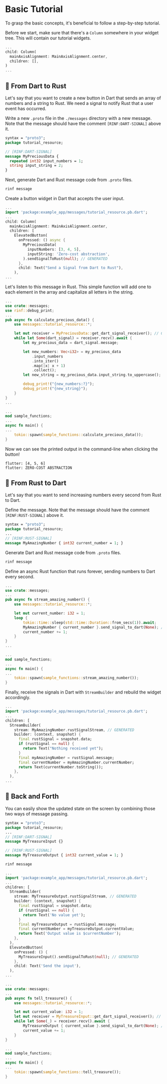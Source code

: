# Basic Tutorial

To grasp the basic concepts, it's beneficial to follow a step-by-step tutorial.

Before we start, make sure that there's a `Column` somewhere in your widget tree. This will contain our tutorial widgets.

```dart title="lib/main.dart"
...
child: Column(
  mainAxisAlignment: MainAxisAlignment.center,
  children: [],
)
...
```

## 🚨 From Dart to Rust

Let's say that you want to create a new button in Dart that sends an array of numbers and a string to Rust. We need a signal to notify Rust that a user event has occurred.

Write a new `.proto` file in the `./messages` directory with a new message. Note that the message should have the comment `[RINF:DART-SIGNAL]` above it.

```proto title="messages/tutorial_resource.proto"
syntax = "proto3";
package tutorial_resource;

// [RINF:DART-SIGNAL]
message MyPreciousData {
  repeated int32 input_numbers = 1;
  string input_string = 2;
}
```

Next, generate Dart and Rust message code from `.proto` files.

```bash title="CLI"
rinf message
```

Create a button widget in Dart that accepts the user input.

```dart title="lib/main.dart"
...
import 'package:example_app/messages/tutorial_resource.pb.dart';
...
child: Column(
  mainAxisAlignment: MainAxisAlignment.center,
  children: [
    ElevatedButton(
      onPressed: () async {
        MyPreciousData(
          inputNumbers: [3, 4, 5],
          inputString: 'Zero-cost abstraction',
        ).sendSignalToRust(null); // GENERATED
      },
      child: Text("Send a Signal from Dart to Rust"),
    ),
...
```

Let's listen to this message in Rust. This simple function will add one to each element in the array and capitalize all letters in the string.

```rust title="native/hub/src/sample_functions.rs"
...
use crate::messages;
use rinf::debug_print;
...
pub async fn calculate_precious_data() {
    use messages::tutorial_resource::*;

    let mut receiver = MyPreciousData::get_dart_signal_receiver(); // GENERATED
    while let Some(dart_signal) = receiver.recv().await {
        let my_precious_data = dart_signal.message;

        let new_numbers: Vec<i32> = my_precious_data
            .input_numbers
            .into_iter()
            .map(|x| x + 1)
            .collect();
        let new_string = my_precious_data.input_string.to_uppercase();

        debug_print!("{new_numbers:?}");
        debug_print!("{new_string}");
    }
}
...
```

```rust title="native/hub/src/lib.rs"
...
mod sample_functions;
...
async fn main() {
...
    tokio::spawn(sample_functions::calculate_precious_data());
}
```

Now we can see the printed output in the command-line when clicking the button!

```title="Output"
flutter: [4, 5, 6]
flutter: ZERO-COST ABSTRACTION
```

## 📡 From Rust to Dart

Let's say that you want to send increasing numbers every second from Rust to Dart.

Define the message. Note that the message should have the comment `[RINF:RUST-SIGNAL]` above it.

```proto title="messages/tutorial_resource.proto"
syntax = "proto3";
package tutorial_resource;
...
// [RINF:RUST-SIGNAL]
message MyAmazingNumber { int32 current_number = 1; }
```

Generate Dart and Rust message code from `.proto` files.

```bash title="CLI"
rinf message
```

Define an async Rust function that runs forever, sending numbers to Dart every second.

```rust title="native/hub/src/sample_functions.rs"
...
use crate::messages;
...
pub async fn stream_amazing_number() {
    use messages::tutorial_resource::*;

    let mut current_number: i32 = 1;
    loop {
        tokio::time::sleep(std::time::Duration::from_secs(1)).await;
        MyAmazingNumber { current_number }.send_signal_to_dart(None); // GENERATED
        current_number += 1;
    }
}
...
```

```rust title="native/hub/src/lib.rs"
...
mod sample_functions;
...
async fn main() {
...
    tokio::spawn(sample_functions::stream_amazing_number());
}
```

Finally, receive the signals in Dart with `StreamBuilder` and rebuild the widget accordingly.

```dart title="lib/main.dart"
...
import 'package:example_app/messages/tutorial_resource.pb.dart';
...
children: [
  StreamBuilder(
    stream: MyAmazingNumber.rustSignalStream, // GENERATED
    builder: (context, snapshot) {
      final rustSignal = snapshot.data;
      if (rustSignal == null) {
        return Text("Nothing received yet");
      }
      final myAmazingNumber = rustSignal.message;
      final currentNumber = myAmazingNumber.currentNumber;
      return Text(currentNumber.toString());
    },
  ),
...
```

## 🤝 Back and Forth

You can easily show the updated state on the screen by combining those two ways of message passing.

```proto title="messages/tutorial_resource.proto"
syntax = "proto3";
package tutorial_resource;
...
// [RINF:DART-SIGNAL]
message MyTreasureInput {}

// [RINF:RUST-SIGNAL]
message MyTreasureOutput { int32 current_value = 1; }
```

```bash title="CLI"
rinf message
```

```dart title="lib/main.dart"
...
import 'package:example_app/messages/tutorial_resource.pb.dart';
...
children: [
  StreamBuilder(
    stream: MyTreasureOutput.rustSignalStream, // GENERATED
    builder: (context, snapshot) {
      final rustSignal = snapshot.data;
      if (rustSignal == null) {
        return Text('No value yet');
      }
      final myTreasureOutput = rustSignal.message;
      final currentNumber = myTreasureOutput.currentValue;
      return Text('Output value is $currentNumber');
    },
  ),
  ElevatedButton(
    onPressed: () {
      MyTreasureInput().sendSignalToRust(null); // GENERATED
    },
    child: Text('Send the input'),
  ),
...
```

```rust title="native/hub/src/sample_functions.rs"
...
use crate::messages;
...
pub async fn tell_treasure() {
    use messages::tutorial_resource::*;

    let mut current_value: i32 = 1;
    let mut receiver = MyTreasureInput::get_dart_signal_receiver(); // GENERATED
    while let Some(_) = receiver.recv().await {
        MyTreasureOutput { current_value }.send_signal_to_dart(None); // GENERATED
        current_value += 1;
    }
}
```

```rust title="native/hub/src/lib.rs"
...
mod sample_functions;
...
async fn main() {
...
    tokio::spawn(sample_functions::tell_treasure());
}
```
